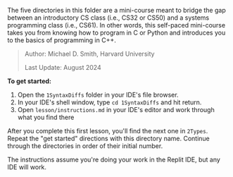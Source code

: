 The five directories in this folder are a mini-course meant to
bridge the gap between an introductory CS class (i.e., CS32 or
CS50) and a systems programming class (i.e., CS61). In other
words, this self-paced mini-course takes you from knowing
how to program in C or Python and introduces you to the basics
of programming in C++.

> Author: Michael D. Smith, Harvard University
> 
> Last Update: August 2024

**To get started:**

1.  Open the `1SyntaxDiffs` folder in your IDE's file browser.
2.  In your IDE's shell window, type `cd 1SyntaxDiffs` and hit
    return.
3.  Open `lesson/instructions.md` in your IDE's editor and work
    through what you find there

After you complete this first lesson, you'll find the next
one in `2Types`. Repeat the "get started" directions with 
this directory name. Continue through the directories in
order of their initial number.

The instructions assume you're doing your work in the Replit
IDE, but any IDE will work.
